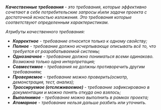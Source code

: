 _**Качественные требования** - это требования, которые эффективно сочетают в себе потребительские запросы и\или задачи проекта с достаточной ясностью изложения. Это требования которые соответствуют определенным характеристикам._

_Атрибуты качественного требования:_

- _**Корректное** - требование относится только к одному свойству;_
- _**Полное** - требование должно исчерпывающе описывать всё то, что требуется от разрабатываемой системы;_
- _**Однозначное** - требование должно пониматься всеми одинаково. Возможна только одна интерпретация;_
- _**Совместимое** - требования не должны противоречить другим требованиям;_
- _**Проверяемое** - требование можно проверить(осмотр, демонстрация, тест, анализ);_
- _**Трассируемое (отслеживаемое)** - требование зафиксировано в документации и можно понять откуда оно взялось;_
- _**Выполнимое** - требование можно выполнить в рамках проекта;_
- _**Атомарное** - требование нельзя дальше разбить или уточнить._